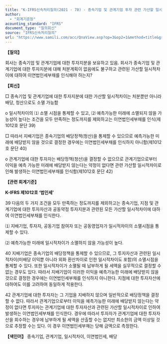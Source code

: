 ```yaml
---
title: "K-IFRS신속처리질의(2021 - 70) - 종속기업 및 관계기업 투자 관련 가산할 일시적차이에 대한 이연법인세부채 인식여부"
author:
  - "회계기준원"
acounting_standard: "IFRS"
document_type: "질의회신"
source: "IFRS신속처리질의"
url: "https://www.samili.com/acc/QnaView.asp?op=3&op2=1&method=title&group=2124-15;1&orgcode=3&searchword=&page=17&code=K%2DIFRS%EC%8B%A0%EC%86%8D%EC%B2%98%EB%A6%AC%EC%A7%88%EC%9D%98%2D70%3A202111"
---
```

**【질의】**

  

회사는 종속기업 및 관계기업에 대한 투자지분을 보유하고 있음. 회사가 종속기업 및 관계기업에 대한 투자지분에 대해 처분계획이 없음에도 불구하고 관련된 가산할 일시적차이에 대하여 이연법인세부채를 인식해야 하는지?

  
  

**【회신】**

  

□ 종속기업 및 관계기업에 대한 투자지분에 대한 가산할 일시적차이는 처분뿐만 아니라 배당, 청산으로도 소멸 가능함

  

o 일시적차이의 ⑴ 소멸 시점을 통제할 수 있고, ⑵ 예측가능한 미래에 소멸되지 않을 가능성이 높다는 조건을 모두 만족하는 정도까지를 제외하고는 이연법인세부채를 인식(제1012호 문단 39)

  

□ 따라서 지배기업은 종속기업의 배당정책(청산)을 통제할 수 있으므로 예측가능한 미래에 배당받지 않을 것으로 결정한 경우에는 이연법인세부채를 인식하지 아니함(제1012호 문단 40)

  

o 관계기업에 대한 투자자는 배당정책(청산)을 결정할 수 없으므로 관계기업으로부터 이익을 예측 가능한 미래에 배당받지 않는다는 약정이 없다면 관련 가산할 일시적차이로 인해 발생하는 이연법인세부채를 인식함(제1012호 문단 42)

  
  

**【관련 회계기준】**

  

**K-IFRS 제1012호 ‘법인세’**

  

39 다음의 두 가지 조건을 모두 만족하는 정도까지를 제외하고는 종속기업, 지점 및 관계기업에 대한 투자자산과 공동약정 투자지분과 관련된 모든 가산할 일시적차이에 대하여 이연법인세부채를 인식한다.

  

⑴ 지배기업, 투자자, 공동기업 참여자 또는 공동영업자가 일시적차이의 소멸시점을 통제할 수 있다.

⑵ 예측가능한 미래에 일시적차이가 소멸하지 않을 가능성이 높다.

  

40 지배기업은 종속기업의 배당정책을 통제할 수 있으므로, 그 투자자산과 관련된 일시적차이(미배당 이익뿐 아니라 외화 환산차이로 인한 일시적차이도 포함)의 소멸시점을 통제할 수 있다. 또한 일시적차이가 소멸될 때 납부하게 될 세액을 실무적으로 결정할 수 없는 경우도 있다. 따라서 지배기업이 이러한 이익을 예측가능한 미래에 배당받지 않을 것으로 결정한 경우에는 이연법인세부채를 인식하지 아니한다. 지점에 대한 투자자산에 대하여도 이를 고려하여 동일하게 적용한다.

  

42 관계기업에 대한 투자자는 그 기업을 지배하지 않으며 일반적으로 배당정책을 결정할 수 없다. 따라서 관계기업으로부터 이익을 예측가능한 미래에 배당받지 않는다는 약정이 없다면 투자자는 관계기업에 대한 투자자산과 관련된 가산할 일시적차이로 인하여 발생하는 이연법인세부채를 인식한다. 경우에 따라서 투자자가 관계기업에 대한 투자자산을 회수하는 경우에 납부하게 될 세액을 산출할 수는 없지만 최소한의 금액 이상일 것으로 추정할 수는 있다. 이 경우 이연법인세부채는 당해 금액으로 측정한다.

  
  

**【색인어】** 종속기업, 관계기업, 일시적차이, 이연법인세, 배당
